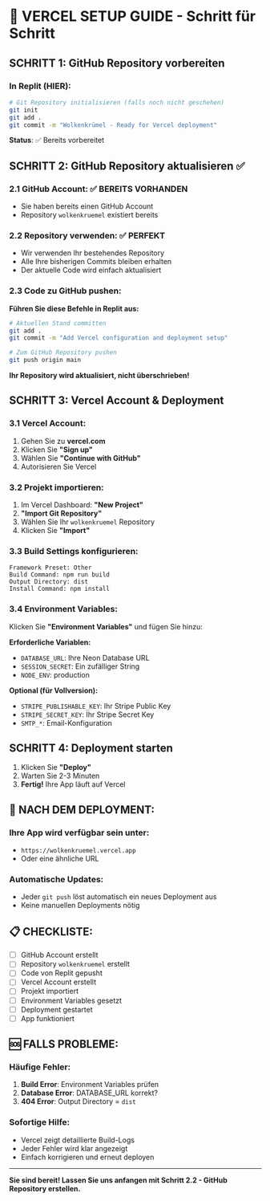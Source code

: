 # 🚀 VERCEL SETUP GUIDE - Schritt für Schritt

## SCHRITT 1: GitHub Repository vorbereiten

### In Replit (HIER):
```bash
# Git Repository initialisieren (falls noch nicht geschehen)
git init
git add .
git commit -m "Wolkenkrümel - Ready for Vercel deployment"
```

**Status**: ✅ Bereits vorbereitet

## SCHRITT 2: GitHub Repository aktualisieren ✅

### 2.1 GitHub Account: ✅ BEREITS VORHANDEN
- Sie haben bereits einen GitHub Account
- Repository `wolkenkruemel` existiert bereits

### 2.2 Repository verwenden: ✅ PERFEKT
- Wir verwenden Ihr bestehendes Repository
- Alle Ihre bisherigen Commits bleiben erhalten
- Der aktuelle Code wird einfach aktualisiert

### 2.3 Code zu GitHub pushen:
**Führen Sie diese Befehle in Replit aus:**

```bash
# Aktuellen Stand committen
git add .
git commit -m "Add Vercel configuration and deployment setup"

# Zum GitHub Repository pushen
git push origin main
```

**Ihr Repository wird aktualisiert, nicht überschrieben!**

## SCHRITT 3: Vercel Account & Deployment

### 3.1 Vercel Account:
1. Gehen Sie zu **vercel.com**
2. Klicken Sie **"Sign up"**
3. Wählen Sie **"Continue with GitHub"**
4. Autorisieren Sie Vercel

### 3.2 Projekt importieren:
1. Im Vercel Dashboard: **"New Project"**
2. **"Import Git Repository"**
3. Wählen Sie Ihr `wolkenkruemel` Repository
4. Klicken Sie **"Import"**

### 3.3 Build Settings konfigurieren:
```
Framework Preset: Other
Build Command: npm run build
Output Directory: dist
Install Command: npm install
```

### 3.4 Environment Variables:
Klicken Sie **"Environment Variables"** und fügen Sie hinzu:

**Erforderliche Variablen:**
- `DATABASE_URL`: Ihre Neon Database URL
- `SESSION_SECRET`: Ein zufälliger String
- `NODE_ENV`: production

**Optional (für Vollversion):**
- `STRIPE_PUBLISHABLE_KEY`: Ihr Stripe Public Key
- `STRIPE_SECRET_KEY`: Ihr Stripe Secret Key
- `SMTP_*`: Email-Konfiguration

## SCHRITT 4: Deployment starten

1. Klicken Sie **"Deploy"**
2. Warten Sie 2-3 Minuten
3. **Fertig!** Ihre App läuft auf Vercel

## 🎯 NACH DEM DEPLOYMENT:

### Ihre App wird verfügbar sein unter:
- `https://wolkenkruemel.vercel.app`
- Oder eine ähnliche URL

### Automatische Updates:
- Jeder `git push` löst automatisch ein neues Deployment aus
- Keine manuellen Deployments nötig

## 📋 CHECKLISTE:

- [ ] GitHub Account erstellt
- [ ] Repository `wolkenkruemel` erstellt  
- [ ] Code von Replit gepusht
- [ ] Vercel Account erstellt
- [ ] Projekt importiert
- [ ] Environment Variables gesetzt
- [ ] Deployment gestartet
- [ ] App funktioniert

## 🆘 FALLS PROBLEME:

### Häufige Fehler:
1. **Build Error**: Environment Variables prüfen
2. **Database Error**: DATABASE_URL korrekt?
3. **404 Error**: Output Directory = `dist`

### Sofortige Hilfe:
- Vercel zeigt detaillierte Build-Logs
- Jeder Fehler wird klar angezeigt
- Einfach korrigieren und erneut deployen

---

**Sie sind bereit! Lassen Sie uns anfangen mit Schritt 2.2 - GitHub Repository erstellen.**